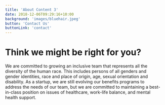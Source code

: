 ```yaml
---
title: 'About Content 3'
date: 2018-12-06T09:29:16+10:00
background: 'images/bluehair.jpeg'
button: 'Contact Us'
buttonLink: 'contact'
---
```


# Think we might be right for you?

We are committed to growing an inclusive team that represents all the diversity of the human race. This includes persons of all genders and gender identities, race and place of origin, age, sexual orientation and disability. As a startup, we are still evolving our benefits programs to address the needs of our team, but we are committed to maintaining a best-in-class position on issues of healthcare, work-life balance, and mental health support.